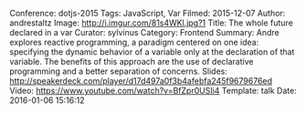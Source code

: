 Conference: dotjs-2015
Tags: JavaScript, Var
Filmed: 2015-12-07
Author: andrestaltz
Image: http://i.imgur.com/81s4WKl.jpg?1
Title: The whole future declared in a var
Curator: sylvinus
Category: Frontend
Summary: Andre explores reactive programming, a paradigm centered on one idea: specifying the dynamic behavior of a variable only at the declaration of that variable. The benefits of this approach are the use of declarative programming and a better separation of concerns.
Slides: http://speakerdeck.com/player/d17d497a0f3b4afebfa245f9679676ed
Video: https://www.youtube.com/watch?v=BfZpr0USIi4
Template: talk
Date: 2016-01-06 15:16:12